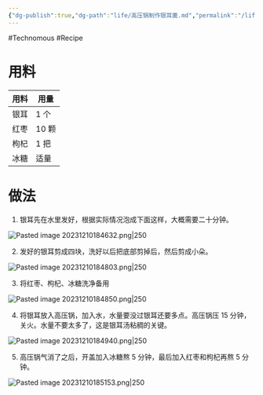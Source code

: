 ```yaml
---
{"dg-publish":true,"dg-path":"life/高压锅制作银耳羹.md","permalink":"/life/高压锅制作银耳羹/","created":"2023-12-10T18:43:09.000+08:00","updated":"2024-11-15T14:10:42.848+08:00"}
---
```


#Technomous #Recipe

# 用料

| 用料 | 用量  |
| ---- | ----- |
| 银耳 | 1 个  |
| 红枣 | 10 颗 |
| 枸杞 | 1 把  |
| 冰糖 | 适量      |

# 做法

1. 银耳先在水里发好，根据实际情况泡成下面这样，大概需要二十分钟。

![Pasted image 20231210184632.png|250](/img/user/0.Asset/resource/Pasted%20image%2020231210184632.png)

2. 发好的银耳剪成四块，洗好以后把底部剪掉后，然后剪成小朵。

![Pasted image 20231210184803.png|250](/img/user/0.Asset/resource/Pasted%20image%2020231210184803.png)

3. 将红枣、枸杞、冰糖洗净备用

![Pasted image 20231210184850.png|250](/img/user/0.Asset/resource/Pasted%20image%2020231210184850.png)

4. 将银耳放入高压锅，加入水，水量要没过银耳还要多点。高压锅压 15 分钟，关火。水量不要太多了，这是银耳汤粘稠的关键。

![Pasted image 20231210184940.png|250](/img/user/0.Asset/resource/Pasted%20image%2020231210184940.png)

5. 高压锅气消了之后，开盖加入冰糖熬 5 分钟，最后加入红枣和枸杞再熬 5 分钟。

![Pasted image 20231210185153.png|250](/img/user/0.Asset/resource/Pasted%20image%2020231210185153.png)